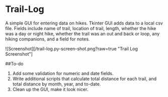 # Trail-Log
A simple GUI for entering data on hikes. Tkinter GUI adds data to a local csv file. Fields include name of trail, location of trail, length, whether the hike was a day or night hike, whether the trail was an out and back or loop, any hiking companions, and a field for notes.

![Screenshot][/trail-log.py-screen-shot.png?raw=true "Trail Log Screenshot"]

##To-do
1. Add some validation for numeric and date fields.
2. Write additional scripts that calculate total distance for each trail, and total distance by month, year, and to-date.
3. Clean up the GUI, make it look nicer.
